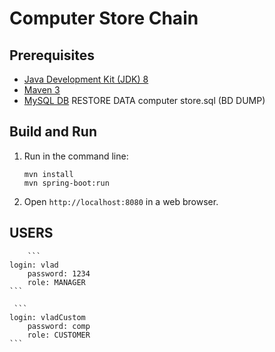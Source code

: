 Computer Store Chain
=========

Prerequisites
-------------

* [Java Development Kit (JDK) 8](http://www.oracle.com/technetwork/java/javase/downloads/jdk8-downloads-2133151.html)
* [Maven 3](https://maven.apache.org/download.cgi)
* [MySQL DB](https://www.mysql.com/)
RESTORE DATA computer store.sql (BD DUMP)

Build and Run
-------------

1. Run in the command line:
	```
	mvn install
	mvn spring-boot:run
	```

2. Open `http://localhost:8080` in a web browser.

USERS
-------------
        ```
	login: vlad
        password: 1234
        role: MANAGER
	```
	
	 ```
	login: vladCustom
        password: comp
        role: CUSTOMER
	```
